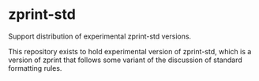 # zprint-std
Support distribution of experimental zprint-std versions.

This repository exists to hold experimental version of zprint-std, which is a version of zprint that follows some variant of the discussion of standard formatting rules.

